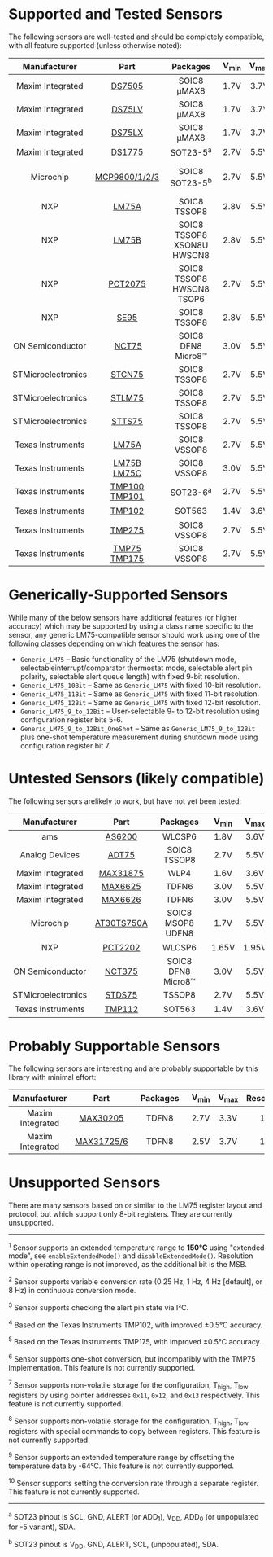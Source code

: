 # Supported and Tested Sensors #

The following sensors are well-tested and should be completely compatible, with all feature supported (unless otherwise noted):

 Manufacturer | Part | &nbsp;&nbsp;Packages&nbsp;&nbsp; | V<sub>min</sub> | V<sub>max</sub> | Resolution | Acc. |OS | Class(es) | &nbsp;
:---:|:---:|:---:|:---:|:---:|:---:|:---:|:---:|:---:|:---:
Maxim Integrated | [DS7505](https://datasheets.maximintegrated.com/en/ds/DS7505.pdf) | SOIC8<br>µMAX8 | 1.7V | 3.7V | 9-12b | ±0.5°C | | `Maxim_DS7505` |
Maxim Integrated | [DS75LV](https://datasheets.maximintegrated.com/en/ds/DS75LV.pdf) | SOIC8<br>µMAX8 | 1.7V | 3.7V | 9-12b | ±2°C | | `Maxim_DS75LV` |
Maxim Integrated | [DS75LX](https://datasheets.maximintegrated.com/en/ds/DS75LX.pdf) | SOIC8<br>µMAX8 | 1.7V | 3.7V | 9-12b | ±2°C | | `Maxim_DS75LX` |
Maxim&nbsp;Integrated | [DS1775](https://datasheets.maximintegrated.com/en/ds/DS1775-DS1775R.pdf) | SOT23-5<sup>a</sup> | 2.7V | 5.5V | 9-12b | ±2°C | | `Maxim_DS1775`
Microchip | [MCP9800/1/2/3](http://ww1.microchip.com/downloads/en/DeviceDoc/21909d.pdf) | SOIC8<br>SOT23-5<sup>b</sup> | 2.7V | 5.5V | 9-12b | ±1°C | ✓ | `Microchip_MCP9800`<br>`Microchip_MCP9801`<br>`Microchip_MCP9802`<br>`Microchip_MCP9803` |
NXP | [LM75A](https://www.nxp.com/docs/en/data-sheet/LM75A.pdf) | SOIC8<br>TSSOP8 | 2.8V | 5.5V | 11b | ±2°C | | `NXP_LM75A` |
NXP | [LM75B](https://www.nxp.com/docs/en/data-sheet/LM75B.pdf) | SOIC8<br>TSSOP8<br>XSON8U<br>HWSON8 | 2.8V | 5.5V | 11b | ±2°C | | `NXP_LM75B` |
NXP | [PCT2075](https://www.nxp.com/docs/en/data-sheet/PCT2075.pdf) | SOIC8<br>TSSOP8<br>HWSON8<br>TSOP6 | 2.7V | 5.5V | 11b | ±1°C | | `NXP_PCT2075` | <sup>10</sup>
NXP | [SE95](https://www.nxp.com/docs/en/data-sheet/SE95.pdf) | SOIC8<br>TSSOP8 | 2.8V | 5.5V | 13b | ±1°C | | `NXP_SE95` |
ON Semiconductor | [NCT75](https://www.onsemi.com/pub/Collateral/NCT75-D.PDF) | SOIC8<br>DFN8<br>Micro8™ | 3.0V | 5.5V | 12b | ±1°C | <sup>6</sup> | `ON_NCT75` |
STMicroelectronics | [STCN75](http://www.st.com/content/st_com/en/products/mems-and-sensors/temperature-sensors/stcn75.html) | SOIC8<br>TSSOP8 | 2.7V | 5.5V | 9b | ±0.5°C | | `Generic_LM75` |
STMicroelectronics | [STLM75](http://www.st.com/content/ccc/resource/technical/document/datasheet/22/c6/56/13/dd/59/4b/43/CD00153511.pdf/files/CD00153511.pdf/jcr:content/translations/en.CD00153511.pdf) | SOIC8<br>TSSOP8 | 2.7V | 5.5V | 9b | ±2°C | | `ST_STLM75` |
STMicroelectronics | [STTS75](http://www.st.com/content/st_com/en/products/mems-and-sensors/temperature-sensors/stts75.html) | SOIC8<br>TSSOP8 | 2.7V | 5.5V | 9-12b | ±0.5°C | ✓ | `ST_STTS75` |
Texas&nbsp;Instruments | [LM75A](http://www.ti.com/lit/ds/symlink/lm75a.pdf) | SOIC8<br>VSSOP8 | 2.7V | 5.5V | 9b | ±2°C | | `TI_LM75A` |
Texas&nbsp;Instruments | [LM75B<br>LM75C](http://www.ti.com/lit/ds/symlink/lm75b.pdf) | SOIC8<br>VSSOP8 | 3.0V | 5.5V | 9b | ±2°C | | `TI_LM75B`<br>`TI_LM75C` |
Texas&nbsp;Instruments | [TMP100<br>TMP101](http://www.ti.com/lit/ds/symlink/tmp100.pdf) | SOT23-6<sup>a</sup> | 2.7V | 5.5V | 9-12b | ±1°C | ✓ | `TI_TMP100`<br>`TI_TMP101` |
Texas&nbsp;Instruments | [TMP102](http://www.ti.com/lit/ds/symlink/tmp102.pdf) | SOT563 | 1.4V | 3.6V | 9-13b <sup>1</sup> | ±1°C | ✓ | `TI_TMP102` | <sup>2</sup>&nbsp;<sup>3</sup>
Texas&nbsp;Instruments | [TMP275](http://www.ti.com/lit/ds/symlink/tmp275.pdf) | SOIC8<br>VSSOP8 | 2.7V | 5.5V | 9-12b | ±0.5°C | ✓ | `TI_TMP275` | <sup>5</sup>
Texas&nbsp;Instruments | [TMP75<br>TMP175](http://www.ti.com/lit/ds/symlink/tmp175.pdf) | SOIC8<br>VSSOP8 | 2.7V | 5.5V | 9-12b | ±1°C | ✓ | `TI_TMP75`<br>`TI_TMP175` |

# Generically-Supported Sensors #

While many of the below sensors have additional features (or higher accuracy) which may be supported by using a class name specific to the sensor, any generic LM75-compatible sensor should work using one of the following classes depending on which features the sensor has:

* `Generic_LM75` – Basic functionality of the LM75 (shutdown mode, selectableinterrupt/comparator thermostat mode, selectable alert pin polarity, selectable alert queue length) with fixed 9-bit resolution.
* `Generic_LM75_10Bit` – Same as `Generic_LM75` with fixed 10-bit resolution.
* `Generic_LM75_11Bit` – Same as `Generic_LM75` with fixed 11-bit resolution.
* `Generic_LM75_12Bit` – Same as `Generic_LM75` with fixed 12-bit resolution.
* `Generic_LM75_9_to_12Bit` – User-selectable 9- to 12-bit resolution using configuration register bits 5-6.
* `Generic_LM75_9_to_12Bit_OneShot` – Same as `Generic_LM75_9_to_12Bit` plus one-shot temperature measurement during shutdown mode using configuration register bit 7.

# Untested Sensors (likely compatible) #

The following sensors arelikely to work, but have not yet been tested:

 Manufacturer | Part | &nbsp;&nbsp;Packages&nbsp;&nbsp; | V<sub>min</sub> | V<sub>max</sub> | Resolution | Acc. | <abbr title="Supports one-shot mode">OS</abbr> | Likely Best Class | &nbsp;
:---:|:---:|:---:|:---:|:---:|:---:|:---:|:---:|:---:|:---:
ams | [AS6200](http://ams.com/eng/Products/Environmental-Sensors/Temperature-Sensors/AS6200) | WLCSP6 | 1.8V | 3.6V | 12b | ±0.4°C | <sup>6</sup> | `Generic_LM75_12Bit` |
Analog Devices | [ADT75](http://www.analog.com/media/en/technical-documentation/data-sheets/ADT75.pdf) | SOIC8<br>TSSOP8 | 2.7V | 5.5V | 12b | ±1°C | <sup>6</sup> | `Generic_LM75_12Bit` |
Maxim Integrated | [MAX31875](https://datasheets.maximintegrated.com/en/ds/MAX31875.pdf) | WLP4 | 1.6V | 3.6V | 8/9/10/12b | ±2°C | <sup>6</sup> | `Generic_LM75_10Bit` | <sup>1</sup>
Maxim Integrated | [MAX6625](https://datasheets.maximintegrated.com/en/ds/MAX6625-MAX6626.pdf) | TDFN6 | 3.0V | 5.5V | 9b | ±1°C | | `Generic_LM75` |
Maxim Integrated | [MAX6626](https://datasheets.maximintegrated.com/en/ds/MAX6625-MAX6626.pdf) | TDFN6 | 3.0V | 5.5V | 12b | ±1°C | | `Generic_LM75_12Bit` |
Microchip | [AT30TS750A](http://ww1.microchip.com/downloads/en/DeviceDoc/Atmel-8855-DTS-AT30TS750A-Datasheet.pdf) | SOIC8<br>MSOP8<br>UDFN8 | 1.7V | 5.5V | 9-12b | ±0.5°C | ✓ | `Microchip_AT30TS750A` | <sup>7</sup>
NXP | [PCT2202](https://www.nxp.com/docs/en/data-sheet/PCT2202.pdf) | WLCSP6 | 1.65V | 1.95V | 12-13b <sup>1</sup> | ±0.5°C | | `Generic_LM75_12Bit` |
ON Semiconductor | [NCT375](http://www.onsemi.com/pub/Collateral/NCT375-D.PDF) | SOIC8<br>DFN8<br>Micro8™ | 3.0V | 5.5V | 12b | ±1°C | <sup>6</sup> | `Generic_LM75_12Bit` |
STMicroelectronics | [STDS75](http://www.st.com/content/st_com/en/products/mems-and-sensors/temperature-sensors/stds75.html) | TSSOP8 | 2.7V | 5.5V | 9-12b | ±0.5°C | | `Generic_LM75_9_to_12Bit` |
Texas&nbsp;Instruments | [TMP112](http://www.ti.com/lit/ds/symlink/tmp112.pdf) | SOT563 | 1.4V | 3.6V | 9-13b <sup>1</sup> | ±0.5°C | ✓ | `TI_TMP112` | <sup>2</sup>&nbsp;<sup>3</sup>&nbsp;<sup>4</sup>

# Probably Supportable Sensors #

The following sensors are interesting and are probably supportable by this library with minimal effort:

Manufacturer | Part | &nbsp;&nbsp;Packages&nbsp;&nbsp; | V<sub>min</sub> | V<sub>max</sub> | Resolution | Acc. | <abbr title="Supports one-shot mode">OS</abbr> | &nbsp;
:---:|:---:|:---:|:---:|:---:|:---:|:---:|:---:|:---:
Maxim Integrated | [MAX30205](https://datasheets.maximintegrated.com/en/ds/MAX30205.pdf) | TDFN8 | 2.7V | 3.3V | 16b | ±0.1°C | ✓ | <sup>9</sup>
Maxim Integrated | [MAX31725/6](https://datasheets.maximintegrated.com/en/ds/MAX31725-MAX31726.pdf) | TDFN8 | 2.5V | 3.7V | 16b | ±0.5°C | ✓ | <sup>8</sup>&nbsp;<sup>9</sup>

# Unsupported Sensors #

There are many sensors based on or similar to the LM75 register layout and protocol, but which support only 8-bit registers. They are currently unsupported.

---

<sup>1</sup> Sensor supports an extended temperature range to **150°C** using "extended mode", see `enableExtendedMode()` and `disableExtendedMode()`. Resolution within operating range is not improved, as the additional bit is the MSB.

<sup>2</sup> Sensor supports variable conversion rate (0.25 Hz, 1 Hz, 4 Hz [default], or 8 Hz) in continuous conversion mode.

<sup>3</sup> Sensor supports checking the alert pin state via I²C.

<sup>4</sup> Based on the Texas Instruments TMP102, with improved ±0.5°C accuracy.

<sup>5</sup> Based on the Texas Instruments TMP175, with improved ±0.5°C accuracy.

<sup>6</sup> Sensor supports one-shot conversion, but incompatibly with the TMP75 implementation. This feature is not currently supported.

<sup>7</sup> Sensor supports non-volatile storage for the configuration, T<sub>high</sub>, T<sub>low</sub> registers by using pointer addresses `0x11`, `0x12`, and `0x13` respectively. This feature is not currently supported.

<sup>8</sup> Sensor supports non-volatile storage for the configuration, T<sub>high</sub>, T<sub>low</sub> registers with special commands to copy between registers. This feature is not currently supported.

<sup>9</sup> Sensor supports an extended temperature range by offsetting the temperature data by -64°C. This feature is not currently supported.

<sup>10</sup> Sensor supports setting the conversion rate through a separate register. This feature is not currently supported.

---

<sup>a</sup> SOT23 pinout is SCL, GND, ALERT (or ADD<sub>1</sub>), V<sub>DD</sub>, ADD<sub>0</sub> (or unpopulated for -5 variant), SDA.

<sup>b</sup> SOT23 pinout is V<sub>DD</sub>, GND, ALERT, SCL, (unpopulated), SDA.